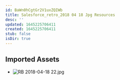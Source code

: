```yaml
---
id: BaWn0hCgtGr2V1uxZQIWb
title: Salesforce_retro_2018 04 18 Jpg Resources
desc: ''
updated: 1645225706411
created: 1645225706411
stub: false
isDir: true
---
```

## Imported Assets
- ![RB 2018-04-18 22.jpg](/assets/rb-2018-04-18-22.jpg)
